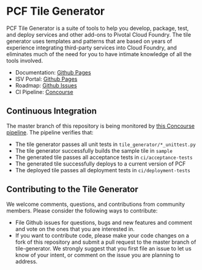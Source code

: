 # PCF Tile Generator

PCF Tile Generator is a suite of tools to help you develop, package, test,
and deploy services and other add-ons to Pivotal Cloud Foundry. The tile generator
uses templates and patterns that are based on years of experience integrating
third-party services into Cloud Foundry, and eliminates much of the need for
you to have intimate knowledge of all the tools involved.

- Documentation: [Github Pages](http://cf-platform-eng.github.io/isv-portal/tile-generator)
- ISV Portal: [Github Pages](http://cf-platform-eng.github.io/isv-portal)
- Roadmap: [Github Issues](https://github.com/cf-platform-eng/tile-generator/issues)
- CI Pipeline: [Concourse](http://ci.run-01.haas-26.pez.pivotal.io/pipelines/tile-generator)

## Continuous Integration

The master branch of this repository is being monitored by
[this Concourse pipeline](http://ci.run-01.haas-26.pez.pivotal.io/pipelines/tile-generator).
The pipeline verifies that:

- The tile generator passes all unit tests in `tile_generator/*_unittest.py`
- The tile generator successfully builds the sample tile in `sample`
- The generated tile passes all acceptance tests in `ci/acceptance-tests`
- The generated tile successfully deploys to a current version of PCF
- The deployed tile passes all deployment tests in `ci/deployment-tests`

## Contributing to the Tile Generator

We welcome comments, questions, and contributions from community members. Please consider
the following ways to contribute:

- File Github issues for questions, bugs and new features and comment and vote on the ones that you are interested in.
- If you want to contribute code, please make your code changes on a fork of this repository and submit a
pull request to the master branch of tile-generator. We strongly suggest that you first file an issue to
let us know of your intent, or comment on the issue you are planning to address.
